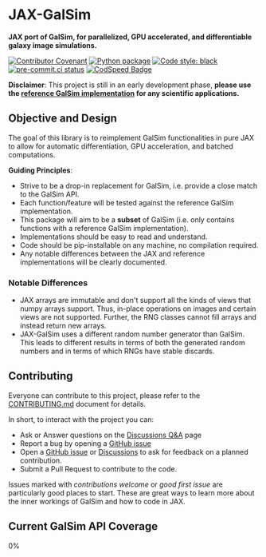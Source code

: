 # JAX-GalSim

**JAX port of GalSim, for parallelized, GPU accelerated, and differentiable galaxy image simulations.**

[![Contributor Covenant](https://img.shields.io/badge/Contributor%20Covenant-2.1-4baaaa.svg)](code_of_conduct.md) [![Python package](https://github.com/GalSim-developers/JAX-GalSim/actions/workflows/python_package.yaml/badge.svg)](https://github.com/GalSim-developers/JAX-GalSim/actions/workflows/python_package.yaml) [![Code style: black](https://img.shields.io/badge/code%20style-black-000000.svg)](https://github.com/psf/black) [![pre-commit.ci status](https://results.pre-commit.ci/badge/github/GalSim-developers/JAX-GalSim/main.svg)](https://results.pre-commit.ci/latest/github/GalSim-developers/JAX-GalSim/main) [![CodSpeed Badge](https://img.shields.io/endpoint?url=https://codspeed.io/badge.json)](https://codspeed.io/GalSim-developers/JAX-GalSim)

**Disclaimer**: This project is still in an early development phase, **please use the [reference GalSim implementation](https://github.com/GalSim-developers/GalSim) for any scientific applications.**

## Objective and Design

The goal of this library is to reimplement GalSim functionalities in pure JAX to allow for automatic differentiation, GPU acceleration, and batched computations.

**Guiding Principles**:

- Strive to be a drop-in replacement for GalSim, i.e. provide a close match to the GalSim API.
- Each function/feature will be tested against the reference GalSim implementation.
- This package will aim to be a **subset** of GalSim (i.e. only contains functions with a reference GalSim implementation).
- Implementations should be easy to read and understand.
- Code should be pip-installable on any machine, no compilation required.
- Any notable differences between the JAX and reference implementations will be clearly documented.

### Notable Differences

- JAX arrays are immutable and don't support all the kinds of views that numpy arrays support. Thus, in-place operations
  on images and certain views are not supported. Further, the RNG classes cannot fill arrays and instead return new arrays.
- JAX-GalSim uses a different random number generator than GalSim. This leads to different results in terms of both the
  generated random numbers and in terms of which RNGs have stable discards.

## Contributing

Everyone can contribute to this project, please refer to the [CONTRIBUTING.md](CONTRIBUTING.md) document for details.

In short, to interact with the project you can:

- Ask or Answer questions on the [Discussions Q&A](https://github.com/GalSim-developers/JAX-GalSim/discussions/categories/q-a) page
- Report a bug by opening a [GitHub issue](https://github.com/GalSim-developers/JAX-GalSim/issues)
- Open a [GitHub issue](https://github.com/GalSim-developers/JAX-GalSim/issues) or [Discussions](https://github.com/GalSim-developers/JAX-GalSim/discussions) to ask for feedback on a planned contribution.
- Submit a Pull Request to contribute to the code.

Issues marked with _contributions welcome_ or _good first issue_ are particularly good places to start. These are great ways to learn more
about the inner workings of GalSim and how to code in JAX.

## Current GalSim API Coverage

0%
